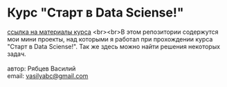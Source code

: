 # Курс "Старт в Data Sciense!"
[ссылка на материалы курса](https://trofimovdigital.ru](https://stepik.org/course/194633/info)https://stepik.org/course/194633/info)
<br><br>В этом репозитории содержутся мои мини проекты, над которыми я работал при прохождении курса "Старт в Data Sciense!". Так же здесь можно найти решения некоторых задач.<br><br> автор: Рябцев Василий<br>email: vasilyabc@gmail.com
